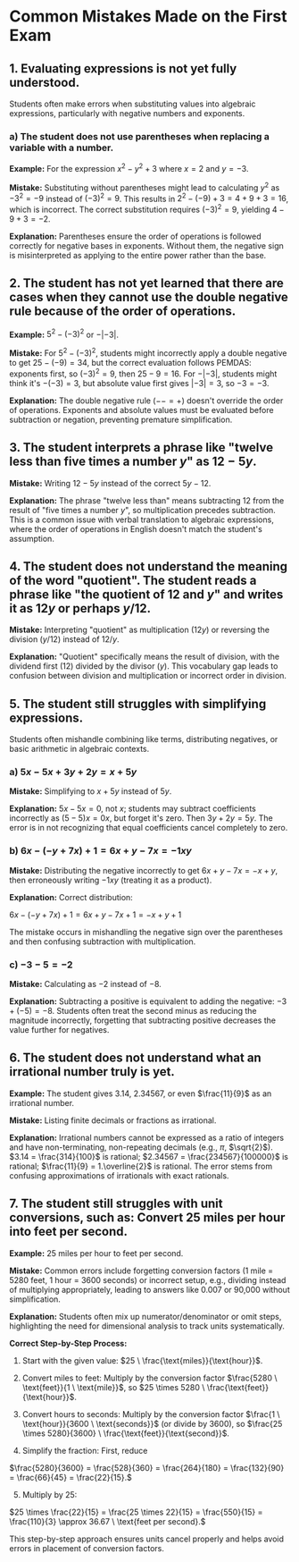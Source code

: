 # Common Mistakes Made on the First Exam

## 1. Evaluating expressions is not yet fully understood.

Students often make errors when substituting values into algebraic expressions, particularly with negative numbers and exponents.

### a) The student does not use parentheses when replacing a variable with a number.

**Example:** For the expression $x^2 - y^2 + 3$ where $x = 2$ and $y = -3$.

**Mistake:** Substituting without parentheses might lead to calculating $y^2$ as $-3^2 = -9$ instead of $(-3)^2 = 9$. This results in $2^2 - (-9) + 3 = 4 + 9 + 3 = 16$, which is incorrect. The correct substitution requires $(-3)^2 = 9$, yielding $4 - 9 + 3 = -2$.

**Explanation:** Parentheses ensure the order of operations is followed correctly for negative bases in exponents. Without them, the negative sign is misinterpreted as applying to the entire power rather than the base.

## 2. The student has not yet learned that there are cases when they cannot use the double negative rule because of the order of operations.

**Example:** $5^2 - (-3)^2$ or $-|-3|$.

**Mistake:** For $5^2 - (-3)^2$, students might incorrectly apply a double negative to get $25 - (-9) = 34$, but the correct evaluation follows PEMDAS: exponents first, so $(-3)^2 = 9$, then $25 - 9 = 16$. For $-|-3|$, students might think it's $-(-3) = 3$, but absolute value first gives $|-3| = 3$, so $-3 = -3$.

**Explanation:** The double negative rule ($-- = +$) doesn't override the order of operations. Exponents and absolute values must be evaluated before subtraction or negation, preventing premature simplification.

## 3. The student interprets a phrase like "twelve less than five times a number $y$" as $12 - 5y$.

**Mistake:** Writing $12 - 5y$ instead of the correct $5y - 12$.

**Explanation:** The phrase "twelve less than" means subtracting 12 from the result of "five times a number $y$", so multiplication precedes subtraction. This is a common issue with verbal translation to algebraic expressions, where the order of operations in English doesn't match the student's assumption.

## 4. The student does not understand the meaning of the word "quotient". The student reads a phrase like "the quotient of 12 and $y$" and writes it as $12y$ or perhaps $y/12$.

**Mistake:** Interpreting "quotient" as multiplication ($12y$) or reversing the division ($y/12$) instead of $12 / y$.

**Explanation:** "Quotient" specifically means the result of division, with the dividend first (12) divided by the divisor ($y$). This vocabulary gap leads to confusion between division and multiplication or incorrect order in division.

## 5. The student still struggles with simplifying expressions.

Students often mishandle combining like terms, distributing negatives, or basic arithmetic in algebraic contexts.

### a) $5x - 5x + 3y + 2y = x + 5y$

**Mistake:** Simplifying to $x + 5y$ instead of $5y$.

**Explanation:** $5x - 5x = 0$, not $x$; students may subtract coefficients incorrectly as $(5-5)x = 0x$, but forget it's zero. Then $3y + 2y = 5y$. The error is in not recognizing that equal coefficients cancel completely to zero.

### b) $6x - (-y + 7x) + 1 = 6x + y - 7x = -1xy$

**Mistake:** Distributing the negative incorrectly to get $6x + y - 7x = -x + y$, then erroneously writing $-1xy$ (treating it as a product).

**Explanation:** Correct distribution:

$6x - (-y + 7x) + 1 = 6x + y - 7x + 1 = -x + y + 1$

The mistake occurs in mishandling the negative sign over the parentheses and then confusing subtraction with multiplication.

### c) $-3 - 5 = -2$

**Mistake:** Calculating as $-2$ instead of $-8$.

**Explanation:** Subtracting a positive is equivalent to adding the negative: $-3 + (-5) = -8$. Students often treat the second minus as reducing the magnitude incorrectly, forgetting that subtracting positive decreases the value further for negatives.

## 6. The student does not understand what an irrational number truly is yet.

**Example:** The student gives $3.14$, $2.34567$, or even $\frac{11}{9}$ as an irrational number.

**Mistake:** Listing finite decimals or fractions as irrational.

**Explanation:** Irrational numbers cannot be expressed as a ratio of integers and have non-terminating, non-repeating decimals (e.g., $\pi$, $\sqrt{2}$). $3.14 = \frac{314}{100}$ is rational; $2.34567 = \frac{234567}{100000}$ is rational; $\frac{11}{9} = 1.\overline{2}$ is rational. The error stems from confusing approximations of irrationals with exact rationals.

## 7. The student still struggles with unit conversions, such as: Convert 25 miles per hour into feet per second.

**Example:** $25$ miles per hour to feet per second.

**Mistake:** Common errors include forgetting conversion factors (1 mile = 5280 feet, 1 hour = 3600 seconds) or incorrect setup, e.g., dividing instead of multiplying appropriately, leading to answers like 0.007 or 90,000 without simplification.

**Explanation:** Students often mix up numerator/denominator or omit steps, highlighting the need for dimensional analysis to track units systematically.

**Correct Step-by-Step Process:**

1. Start with the given value: $25 \ \frac{\text{miles}}{\text{hour}}$.

2. Convert miles to feet: Multiply by the conversion factor $\frac{5280 \ \text{feet}}{1 \ \text{mile}}$, so $25 \times 5280 \ \frac{\text{feet}}{\text{hour}}$.

3. Convert hours to seconds: Multiply by the conversion factor $\frac{1 \ \text{hour}}{3600 \ \text{seconds}}$ (or divide by 3600), so $\frac{25 \times 5280}{3600} \ \frac{\text{feet}}{\text{second}}$.

4. Simplify the fraction: First, reduce

$\frac{5280}{3600} = \frac{528}{360} = \frac{264}{180} = \frac{132}{90} = \frac{66}{45} = \frac{22}{15}.$

5. Multiply by 25:

$25 \times \frac{22}{15} = \frac{25 \times 22}{15} = \frac{550}{15} = \frac{110}{3} \approx 36.67 \ \text{feet per second}.$

This step-by-step approach ensures units cancel properly and helps avoid errors in placement of conversion factors.
